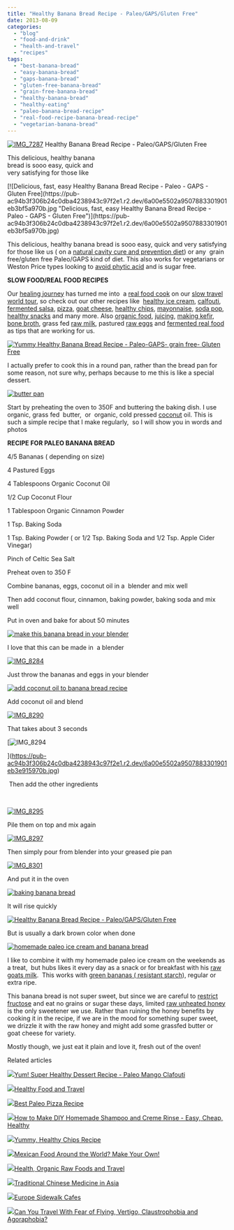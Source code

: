 ```yaml
---
title: "Healthy Banana Bread Recipe - Paleo/GAPS/Gluten Free"
date: 2013-08-09
categories: 
  - "blog"
  - "food-and-drink"
  - "health-and-travel"
  - "recipes"
tags: 
  - "best-banana-bread"
  - "easy-banana-bread"
  - "gaps-banana-bread"
  - "gluten-free-banana-bread"
  - "grain-free-banana-bread"
  - "healthy-banana-bread"
  - "healthy-eating"
  - "paleo-banana-bread-recipe"
  - "real-food-recipe-banana-bread-recipe"
  - "vegetarian-banana-bread"
---
```


[![IMG_7287](https://pub-ac94b3f306b24c0dba4238943c97f2e1.r2.dev/6a00e5502a9507883301901eb3bef4970b.jpg "IMG_7287")](https://pub-ac94b3f306b24c0dba4238943c97f2e1.r2.dev/6a00e5502a9507883301901eb3bef4970b.jpg) Healthy Banana Bread Recipe - 
Paleo/GAPS/Gluten Free  
  
This delicious, healthy banana  
bread is sooo easy, quick and  
very satisfying for those like

<!--more--> [![Delicious, fast, easy Healthy Banana Bread Recipe - Paleo - GAPS - Gluten Free](https://pub-ac94b3f306b24c0dba4238943c97f2e1.r2.dev/6a00e5502a9507883301901eb3bf5a970b.jpg "Delicious, fast, easy Healthy Banana Bread Recipe - Paleo - GAPS - Gluten Free")](https://pub-ac94b3f306b24c0dba4238943c97f2e1.r2.dev/6a00e5502a9507883301901eb3bf5a970b.jpg)  
  
This delicious, healthy banana bread is sooo easy, quick and very satisfying for those like us ( on a [natural cavity cure and prevention diet](http://soultravelers3new.local/2013/03/curing-gum-disease-and-cavities-naturally.html "natural cavity cure and prevention diet")) or any  grain free/gluten free Paleo/GAPS kind of diet. This also works for vegetarians or Weston Price types looking to [avoid phytic acid](http://www.westonaprice.org/food-features/living-with-phytic-acid "how to avoid phyic acid") and is sugar free.  
  
**SLOW FOOD/REAL FOOD RECIPES**  
  
Our [healing journey](http://soultravelers3new.local/2013/07/healing-journey-and-blessings.html#more "healing journey") has turned me into  a [real food cook](http://soultravelers3new.local/2013/05/omg-an-oven-in-asia.html#more "oven in Asia for real food") on our [slow travel](http://soultravelers3new.local/2011/11/slow-travel.html "slow travel") [world tour](http://soultravelers3new.local/2012/01/amazing-family-world-tour.html "world tour"), so check out our other recipes like  [healthy ice cream](http://soultravelers3new.local/2013/05/easy-healthy-homemade-ice-cream-no-machine-.html "healthy ice cream recipe"), [calfouti](http://soultravelers3new.local/2013/07/yum-super-healthy-dessert-recipe-paleo-mango-clafouti.html "healthy desert recipe mango"), [fermented salsa](http://soultravelers3new.local/2012/09/how-to-make-healthy-lacto-fermented-salsa.html "fermented salsa recipe"), [pizza](http://soultravelers3new.local/2013/07/best-paleo-pizza-recipe.html "healthy pizza paleo"), [goat cheese](http://soultravelers3new.local/2013/02/how-to-make-diy-goat-cheese-with-kefir.html "goat cheese"), [healthy chips](http://soultravelers3new.local/2013/06/yummy-healthy-chips-recipe.html "healthy chips recipe"), [mayonnaise](http://soultravelers3new.local/2013/02/how-to-make-homemade-lacto-fermented-mayonnaise.html "fermented mayo"), [soda pop](http://soultravelers3new.local/2012/09/how-to-make-healthy-soda-pop-even-a-kid-can-do-it-.html "soda pop healthy"), [healthy snacks](http://soultravelers3new.local/2012/07/healthy-snacks-for-kids.html "healthy snacks for kids") and many more. Also [organic food](http://soultravelers3new.local/2012/04/health-organic-raw-foods-and-travel.html "organic food"), [juicing](http://soultravelers3new.local/2012/10/juicing-and-health.html "juicing and health"), [making kefir](http://soultravelers3new.local/2012/07/-how-to-make-kefir-easy-goats-milk-or-coconut-milk.html "making kefir"), [bone broth](http://soultravelers3new.local/2012/10/how-to-make-nourishing-bone-broth-recipes-to-heal.html "bone broth"), grass fed [raw milk](http://soultravelers3new.local/2013/04/raw-milk-fast-and-cure.html "raw milk"), pastured [raw eggs](http://soultravelers3new.local/2013/01/raw-eggs-healthy-or-not.html "raw eggs") and [fermented real food](http://soultravelers3new.local/2012/08/how-to-make-healthy-lacto-fermented-mango-papaya-chutney.html "fermented real food") as tips that are working for us.  
  
[![Yummy  Healthy Banana Bread Recipe - Paleo-GAPS- grain free- Gluten Free](https://pub-ac94b3f306b24c0dba4238943c97f2e1.r2.dev/6a00e5502a9507883301901eb3c9f0970b.jpg "Yummy  Healthy Banana Bread Recipe - Paleo-GAPS- grain free- Gluten Free")](https://pub-ac94b3f306b24c0dba4238943c97f2e1.r2.dev/6a00e5502a9507883301901eb3c9f0970b.jpg)  
  
I actually prefer to cook this in a round pan, rather than the bread pan for some reason, not sure why, perhaps because to me this is like a special dessert.  
  
[![butter pan](https://pub-ac94b3f306b24c0dba4238943c97f2e1.r2.dev/6a00e5502a9507883301901eb3d3ad970b.jpg "butter pan")](https://pub-ac94b3f306b24c0dba4238943c97f2e1.r2.dev/6a00e5502a9507883301901eb3d3ad970b.jpg)  
  
Start by preheating the oven to 350F and buttering the baking dish. I use organic, grass fed  butter,  or  organic, cold pressed [coconut](http://soultravelers3new.local/2012/08/-superfood-healthy-coconut-tropical-nourishing-tradition-in-asia.html "coconuts - super food") oil. This is such a simple recipe that I make regularly,  so I will show you in words and photos  
  
**RECIPE FOR PALEO BANANA BREAD**  
  
4/5 Bananas ( depending on size)  
  
4 Pastured Eggs  
  
4 Tablespoons Organic Coconut Oil  
  
1/2 Cup Coconut Flour  
  
1 Tablespoon Organic Cinnamon Powder  
  
1 Tsp. Baking Soda  
  
1 Tsp. Baking Powder ( or 1/2 Tsp. Baking Soda and 1/2 Tsp. Apple Cider Vinegar)  
  
Pinch of Celtic Sea Salt  
  
Preheat oven to 350 F  
  
Combine bananas, eggs, coconut oil in a  blender and mix well  
  
Then add coconut flour, cinnamon, baking powder, baking soda and mix well  
  
Put in oven and bake for about 50 minutes  
  
  
  
[![make this banana bread in your blender](https://pub-ac94b3f306b24c0dba4238943c97f2e1.r2.dev/6a00e5502a9507883301901eb3d4b9970b.jpg "make this banana bread in your blender")](https://pub-ac94b3f306b24c0dba4238943c97f2e1.r2.dev/6a00e5502a9507883301901eb3d4b9970b.jpg)  
  
I love that this can be made in  a blender  
  
[![IMG_8284](https://pub-ac94b3f306b24c0dba4238943c97f2e1.r2.dev/6a00e5502a950788330192ac7324a5970d.jpg "IMG_8284")](https://pub-ac94b3f306b24c0dba4238943c97f2e1.r2.dev/6a00e5502a950788330192ac7324a5970d.jpg)  
  
Just throw the bananas and eggs in your blender  
  
[![add coconut oil to banana bread recipe](https://pub-ac94b3f306b24c0dba4238943c97f2e1.r2.dev/6a00e5502a950788330192ac73254f970d.jpg "add coconut oil to banana bread recipe")](https://pub-ac94b3f306b24c0dba4238943c97f2e1.r2.dev/6a00e5502a950788330192ac73254f970d.jpg)  
  
Add coconut oil and blend  
  
[![IMG_8290](https://pub-ac94b3f306b24c0dba4238943c97f2e1.r2.dev/6a00e5502a9507883301901eb3d69b970b.jpg "IMG_8290")](https://pub-ac94b3f306b24c0dba4238943c97f2e1.r2.dev/6a00e5502a9507883301901eb3d69b970b.jpg)  
  
That takes about 3 seconds  
  
[![IMG_8294](https://pub-ac94b3f306b24c0dba4238943c97f2e1.r2.dev/6a00e5502a9507883301901eb3e915970b.jpg "IMG_8294")  
  
](https://pub-ac94b3f306b24c0dba4238943c97f2e1.r2.dev/6a00e5502a9507883301901eb3e915970b.jpg)

 Then add the other ingredients

   
  
[![IMG_8295](https://pub-ac94b3f306b24c0dba4238943c97f2e1.r2.dev/6a00e5502a9507883301901eb3e9d6970b.jpg "IMG_8295")](https://pub-ac94b3f306b24c0dba4238943c97f2e1.r2.dev/6a00e5502a9507883301901eb3e9d6970b.jpg)  
  
Pile them on top and mix again  
  
[![IMG_8297](https://pub-ac94b3f306b24c0dba4238943c97f2e1.r2.dev/6a00e5502a950788330192ac7339d6970d.jpg "IMG_8297")](https://pub-ac94b3f306b24c0dba4238943c97f2e1.r2.dev/6a00e5502a950788330192ac7339d6970d.jpg)  
  
Then simply pour from blender into your greased pie pan  
  
[![IMG_8301](https://pub-ac94b3f306b24c0dba4238943c97f2e1.r2.dev/6a00e5502a950788330192ac733a69970d.jpg "IMG_8301")](https://pub-ac94b3f306b24c0dba4238943c97f2e1.r2.dev/6a00e5502a950788330192ac733a69970d.jpg)  
  
  
And put it in the oven  
  
[![baking banana bread](https://pub-ac94b3f306b24c0dba4238943c97f2e1.r2.dev/6a00e5502a950788330192ac733ae7970d.jpg "baking banana bread")](https://pub-ac94b3f306b24c0dba4238943c97f2e1.r2.dev/6a00e5502a950788330192ac733ae7970d.jpg)  
  
It will rise quickly  
  
[![ Healthy Banana Bread Recipe - Paleo/GAPS/Gluten Free](https://pub-ac94b3f306b24c0dba4238943c97f2e1.r2.dev/6a00e5502a950788330192ac733b89970d.jpg " Healthy Banana Bread Recipe - Paleo/GAPS/Gluten Free")](https://pub-ac94b3f306b24c0dba4238943c97f2e1.r2.dev/6a00e5502a950788330192ac733b89970d.jpg)  
  
  
But is usually a dark brown color when done  
  
[![homemade paleo ice cream and banana bread](https://pub-ac94b3f306b24c0dba4238943c97f2e1.r2.dev/6a00e5502a95078833019104a9ce7a970c.jpg "homemade paleo ice cream and banana bread")](https://pub-ac94b3f306b24c0dba4238943c97f2e1.r2.dev/6a00e5502a95078833019104a9ce7a970c.jpg)  
  
I like to combine it with my homemade paleo ice cream on the weekends as a treat,  but hubs likes it every day as a snack or for breakfast with his [raw goats milk](http://soultravelers3new.local/2013/03/best-fresh-raw-goats-milk-penang.html "fresh raw goats milk penang").  This works with [green bananas ( resistant starch](http://voices.yahoo.com/the-health-benefits-green-bananas-6370848.html "green bananas resistant starch")), regular or extra ripe.  
  
This banana bread is not super sweet, but since we are careful to [restrict fructose](http://articles.mercola.com/sites/articles/archive/2008/11/29/why-large-amounts-of-fruit-may-not-be-healthy.aspx "restrict fructose") and eat no grains or sugar these days, limited [raw unheated honey](http://www.wellsphere.com/healthy-living-article/the-many-benefits-of-raw-unheated-honey/792077 "raw unheated honey") is the only sweetener we use. Rather than ruining the honey benefits by cooking it in the recipe, if we are in the mood for something super sweet, we drizzle it with the raw honey and might add some grassfed butter or goat cheese for variety.  
  
Mostly though, we just eat it plain and love it, fresh out of the oven!

Related articles

[![](http://i.zemanta.com/188106839_80_80.jpg)](http://soultravelers3new.local/2013/07/yum-super-healthy-dessert-recipe-paleo-mango-clafouti.html)[Yum! Super Healthy Dessert Recipe - Paleo Mango Clafouti](http://soultravelers3new.local/2013/07/yum-super-healthy-dessert-recipe-paleo-mango-clafouti.html)

[![](http://i.zemanta.com/92033338_80_80.jpg)](http://soultravelers3new.local/2012/06/healthy-food-and-travel.html)[Healthy Food and Travel](http://soultravelers3new.local/2012/06/healthy-food-and-travel.html)

[![](http://i.zemanta.com/184236160_80_80.jpg)](http://soultravelers3new.local/2013/07/best-paleo-pizza-recipe.html)[Best Paleo Pizza Recipe](http://soultravelers3new.local/2013/07/best-paleo-pizza-recipe.html)

[![](http://i.zemanta.com/114817233_80_80.jpg)](http://soultravelers3new.local/2012/09/how-to-make-diy-homemade-shampoo-and-creme-rinse-easy-cheap-healthy.html)[How to Make DIY Homemade Shampoo and Creme Rinse - Easy, Cheap, Healthy](http://soultravelers3new.local/2012/09/how-to-make-diy-homemade-shampoo-and-creme-rinse-easy-cheap-healthy.html)

[![](http://i.zemanta.com/176188966_80_80.jpg)](http://soultravelers3new.local/2013/06/yummy-healthy-chips-recipe.html)[Yummy, Healthy Chips Recipe](http://soultravelers3new.local/2013/06/yummy-healthy-chips-recipe.html)

[![](http://i.zemanta.com/99552939_80_80.jpg)](http://soultravelers3new.local/2012/07/mexican-food-around-the-world-make-your-own.html)[Mexican Food Around the World? Make Your Own!](http://soultravelers3new.local/2012/07/mexican-food-around-the-world-make-your-own.html)

[![](http://i.zemanta.com/82692040_80_80.jpg)](http://soultravelers3new.local/2012/04/health-organic-raw-foods-and-travel.html)[Health, Organic Raw Foods and Travel](http://soultravelers3new.local/2012/04/health-organic-raw-foods-and-travel.html)

[![](http://i.zemanta.com/120352870_80_80.jpg)](http://soultravelers3new.local/2012/10/traditional-chinese-medicine-in-asia.html)[Traditional Chinese Medicine in Asia](http://soultravelers3new.local/2012/10/traditional-chinese-medicine-in-asia.html)

[![](http://i.zemanta.com/148973016_80_80.jpg)](http://soultravelers3new.local/2013/03/europe-sidewalk-cafes.html)[Europe Sidewalk Cafes](http://soultravelers3new.local/2013/03/europe-sidewalk-cafes.html)

[![](http://i.zemanta.com/106188736_80_80.jpg)](http://soultravelers3new.local/2012/08/can-you-travel-with-fear-of-flying-vertigo-claustrophobia-and-agoraphobia.html)[Can You Travel With Fear of Flying, Vertigo, Claustrophobia and Agoraphobia?](http://soultravelers3new.local/2012/08/can-you-travel-with-fear-of-flying-vertigo-claustrophobia-and-agoraphobia.html)
